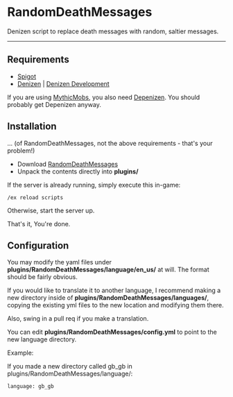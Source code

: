 # RandomDeathMessages

Denizen script to replace death messages with random, saltier messages.

----

## Requirements

* [Spigot](https://www.spigotmc.org/)
* [Denizen](https://ci.citizensnpcs.co/job/Denizen/) | [Denizen Development](https://ci.citizensnpcs.co/job/Denizen_Developmental/)

If you are using [MythicMobs](https://www.mythicmobs.net/index.php?pages/download/), you also need [Depenizen](https://ci.citizensnpcs.co/job/Depenizen/). You should probably get Depenizen anyway.

## Installation
... (of RandomDeathMessages, not the above requirements - that's your problem!)

* Download [RandomDeathMessages](https://gominecraft.com/files/RandomDeathMessages.zip)
* Unpack the contents directly into **plugins/**

If the server is already running, simply execute this in-game:

~~~
/ex reload scripts
~~~

Otherwise, start the server up.

That's it, You're done.

## Configuration

You may modify the yaml files under **plugins/RandomDeathMessages/language/en_us/** at will. The format should be fairly obvious.

If you would like to translate it to another language, I recommend making a new directory inside of **plugins/RandomDeathMessages/languages/**, copying the existing yml files to the new location and modifying them there.

Also, swing in a pull req if you make a translation.

You can edit **plugins/RandomDeathMessages/config.yml** to point to the new language directory.

Example:

If you made a new directory called gb_gb in plugins/RandomDeathMessages/language/:

~~~
language: gb_gb
~~~
